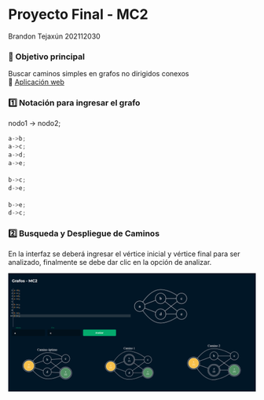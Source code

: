 # Proyecto Final - MC2
Brandon Tejaxún 202112030


### :pushpin: Objetivo principal
Buscar caminos simples en grafos no dirigidos conexos <br>
:dart: [Aplicación web](https://brandont2002.github.io/Grafos-MC2/)

### :one: Notación para ingresar el grafo
nodo1 -> nodo2;
```js
a->b;
a->c;
a->d;
a->e;

b->c;
d->e;

b->e;
d->c;
```

### :two: Busqueda y Despliegue de Caminos
En la interfaz se deberá ingresar el vértice inicial y vértice final para ser analizado, finalmente se debe dar clic en la opción de analizar.

<p align="center">	<!-- (optional) center align -->
    <img src="img/interfaz.png" width="XXXpx">
</p>